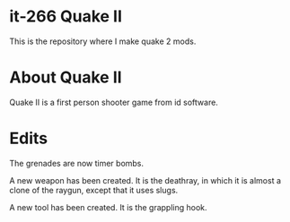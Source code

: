 it-266 Quake II
===============
This is the repository where I make quake 2 mods.

About Quake II
==============
Quake II is a first person shooter game from id software.

Edits
=====
The grenades are now timer bombs.

A new weapon has been created. It is the deathray, in which it is almost a clone of the raygun, except that it uses slugs.

A new tool has been created. It is the grappling hook.

